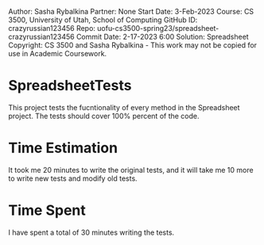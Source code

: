 ﻿Author: Sasha Rybalkina 
Partner: None 
Start Date: 3-Feb-2023 
Course: CS 3500, University of Utah, School of Computing 
GitHub ID: crazyrussian123456 
Repo: uofu-cs3500-spring23/spreadsheet-crazyrussian123456 
Commit Date: 2-17-2023 6:00 
Solution: Spreadsheet 
Copyright: CS 3500 and Sasha Rybalkina - This work may not be copied for use in Academic Coursework.
# SpreadsheetTests
This project tests the fucntionality of every method in the Spreadsheet project.
The tests should cover 100% percent of the code.
# Time Estimation
It took me 20 minutes to write the original tests, and it will take me 10
more to write new tests and modify old tests.
# Time Spent
I have spent a total of 30 minutes writing the tests.

